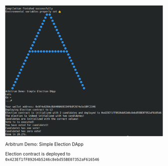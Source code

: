 ![alt text](https://github.com/BenNojokes/Images/blob/main/dapp-election.png)

Arbitrum Demo: Simple Election DApp

Election contract is deployed to `0x423Ef1fF89264b5246c8ebd55BE07352aF616546`
